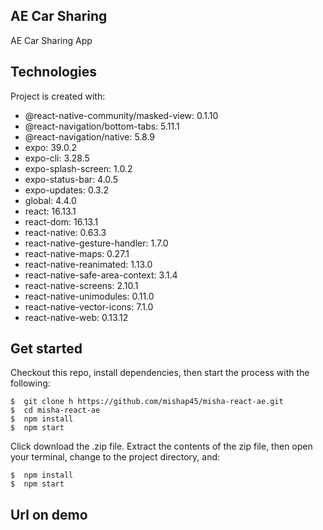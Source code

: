 ## AE Car Sharing
AE Car Sharing App

## Technologies
Project is created with:
* @react-native-community/masked-view: 0.1.10
* @react-navigation/bottom-tabs: 5.11.1
* @react-navigation/native: 5.8.9
* expo: 39.0.2
* expo-cli: 3.28.5
* expo-splash-screen: 1.0.2
* expo-status-bar: 4.0.5
* expo-updates: 0.3.2
* global: 4.4.0
* react: 16.13.1
* react-dom: 16.13.1
* react-native: 0.63.3
* react-native-gesture-handler: 1.7.0
* react-native-maps: 0.27.1
* react-native-reanimated: 1.13.0
* react-native-safe-area-context: 3.1.4
* react-native-screens: 2.10.1
* react-native-unimodules: 0.11.0
* react-native-vector-icons: 7.1.0
* react-native-web: 0.13.12

## Get started
Checkout this repo, install dependencies, then start the process with the following:

```
$  git clone h https://github.com/mishap45/misha-react-ae.git
$  cd misha-react-ae
$  npm install
$  npm start
```

Click download the .zip file. Extract the contents of the zip file, then open your terminal, change to the project directory, and:
```
$  npm install
$  npm start
```

## Url on demo
